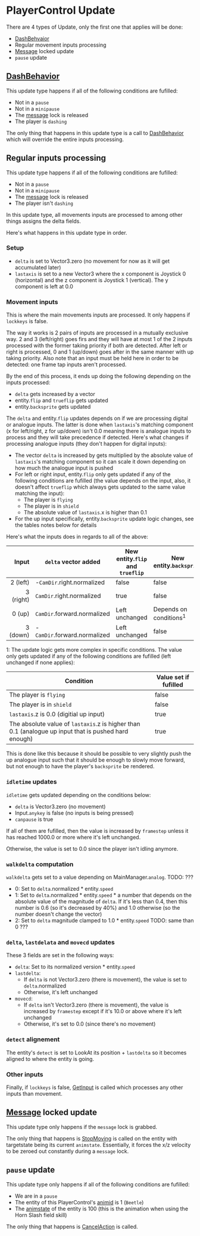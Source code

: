 # PlayerControl Update
There are 4 types of Update, only the first one that applies will be done:

- [DashBehvaior](DashBehavior.md)
- Regular movement inputs processing
- [Message](../SetText/Notable%20states.md#message) locked update
- `pause` update

## [DashBehavior](DashBehavior.md)
This update type happens if all of the following conditions are fufilled:

- Not in a `pause`
- Not in a `minipause`
- The [message](../SetText/Notable%20states.md#message) lock is released
- The player is `dashing`

The only thing that happens in this update type is a call to [DashBehavior](DashBehavior.md) which will override the entire inputs processing.

## Regular inputs processing
This update type happens if all of the following conditions are fufilled:

- Not in a `pause`
- Not in a `minipause`
- The [message](../SetText/Notable%20states.md#message) lock is released
- The player isn't `dashing`

In this update type, all movements inputs are processed to among other things assigns the delta fields.

Here's what happens in this update type in order.

### Setup

- `delta` is set to Vector3.zero (no movement for now as it will get accumulated later)
- `lastaxis` is set to a new Vector3 where the x component is Joystick 0 (horizontal) and the z component is Joystick 1 (vertical). The y component is left at 0.0

### Movement inputs
This is where the main movements inputs are processed. It only happens if `lockkeys` is false.

The way it works is 2 pairs of inputs are processed in a mutually exclusive way. 2 and 3 (left/right) goes firs and they will have at most 1 of the 2 inputs processed with the former taking priority if both are detected. After left or right is processed, 0 and 1 (up/down) goes after in the same manner with up taking priority. Also note that an input must be held here in order to be detected: one frame tap inputs aren't processed.

By the end of this process, it ends up doing the following depending on the inputs processed:

- `delta` gets increased by a vector
- entity.`flip` and `trueflip` gets updated
- entity.`backsprite` gets updated

The `delta` and entity.`flip` updates depends on if we are processing digital or analogue inputs. The latter is done when `lastaxis`'s matching component (x for left/right, z for up/down) isn't 0.0 meaning there is analogue inputs to process and they will take precedence if detected. Here's what changes if processing analogue inputs (they don't happen for digital inputs):

- The vector `delta` is increased by gets multiplied by the absolute value of `lastaxis`'s matching component so it can scale it down depending on how much the analogue input is pushed
- For left or right input, entity.`flip` only gets updated if any of the following conditions are fufilled (the value depends on the input, also, it doesn't affect `trueflip` which always gets updated to the same value matching the input):
    - The player is `flying`
    - The player is in `shield`
    - The absolute value of `lastaxis`.x is higher than 0.1
- For the up input specifically, entity.`backsprite` update logic changes, see the tables notes below for details

Here's what the inputs does in regards to all of the above:

|Input|`delta` vector added|New entity.`flip` and `trueflip`|New entity.`backsprite`|
|----:|-----|-----|-----|
|2 (left)|-`CamDir`.right.normalized|false|false|
|3 (right)|`CamDir`.right.normalized|true|false|
|0 (up)|`CamDir`.forward.normalized|Left unchanged|Depends on conditions<sup>1</sup>|
|3 (down)|-`CamDir`.forward.normalized|Left unchanged|false|

1: The update logic gets more complex in specific conditions. The value only gets updated if any of the following conditions are fufilled (left unchanged if none applies):

|Condition|Value set if fufilled|
|--------|--------------------|
|The player is `flying`|false|
|The player is in `shield`|false|
|`lastaxis`.z is 0.0 (digitial up input)|true|
|The absolute value of `lastaxis`.z is higher than 0.1 (analogue up input that is pushed hard enough)|true|

This is done like this because it should be possible to very slightly push the up analogue input such that it should be enough to slowly move forward, but not enough to have the player's `backsprite` be rendered.

### `idletime` updates
`idletime` gets updated depending on the conditions below:

- `delta` is Vector3.zero (no movement)
- Input.`anykey` is false (no inputs is being pressed)
- `canpause` is true

If all of them are fufilled, then the value is increased by `framestep` unless it has reached 1000.0 or more where it's left unchanged.

Otherwise, the value is set to 0.0 since the player isn't idling anymore.

### `walkdelta` computation
`walkdelta` gets set to a value depending on MainManager.`analog`. TODO: ???

- 0: Set to `delta`.normalized * entity.`speed`
- 1: Set to `delta`.normalized * entity.`speed` * a number that depends on the absolute value of the magnitude of `delta`. If it's less than 0.4, then this number is 0.6 (so it's decreased by 40%) and 1.0 otherwise (so the number doesn't change the vector)
- 2: Set to `delta` magnitude clamped to 1.0 * entity.`speed` TODO: same than 0 ???

### `delta`, `lastdelata` and `movecd` updates
These 3 fields are set in the following ways:

- `delta`: Set to its normalized version * entity.`speed`
- `lastdelta`:
    - If `delta` is not Vector3.zero (there is movement), the value is set to `delta`.normalized
    - Otherwise, it's left unchanged
- `movecd`:
    - If `delta` isn't Vector3.zero (there is movement), the value is  increased by `framestep` except if it's 10.0 or above where it's left unchanged
    - Otherwise, it's set to 0.0 (since there's no movement)

### `detect` alignement
The entity's `detect` is set to LookAt its position + `lastdelta` so it becomes aligned to where the entity is going.

### Other inputs
Finally, if `lockkeys` is false, [GetInput](GetInput.md) is called which processes any other inputs than movement.

## [Message](../SetText/Notable%20states.md#message) locked update
This update type only happens if the `message` lock is grabbed.

The only thing that happens is [StopMoving](../Entities/EntityControl/EntityControl%20Methods.md#stopmoving) is called on the entity with targetstate being its current `animstate`. Essentially, it forces the x/z velocity to be zeroed out constantly during a `message` lock.

## `pause` update
This update type only happens if all of the following conditions are fufilled:

- We are in a `pause`
- The entity of this PlayerControl's [animid](../Enums%20and%20IDs/AnimIDs.md) is 1 (`Beetle`)
- The [animstate](../Entities/EntityControl/Animations/animstate.md) of the entity is 100 (this is the animation when using the Horn Slash field skill)

The only thing that happens is [CancelAction](Actions/CancelAction.md) is called.
